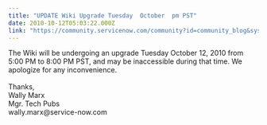 ```yaml
---
title: "UPDATE Wiki Upgrade Tuesday  October  pm PST"
date: 2010-10-12T05:03:22.000Z
link: "https://community.servicenow.com/community?id=community_blog&sys_id=c18c66e1dbd0dbc01dcaf3231f9619f2"
---
```

<p>The Wiki will be undergoing an upgrade Tuesday October 12, 2010 from 5:00 PM to 8:00 PM PST, and may be inaccessible during that time. We apologize for any inconvenience.<br /><br />Thanks,<br />Wally Marx<br />Mgr. Tech Pubs<br />wally.marx@service-now.com</p>